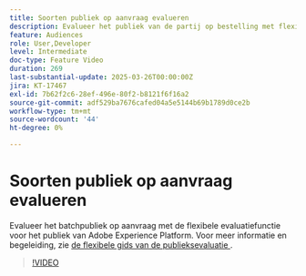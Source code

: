 ```yaml
---
title: Soorten publiek op aanvraag evalueren
description: Evalueer het publiek van de partij op bestelling met flexibele publieksevaluatie.
feature: Audiences
role: User,Developer
level: Intermediate
doc-type: Feature Video
duration: 269
last-substantial-update: 2025-03-26T00:00:00Z
jira: KT-17467
exl-id: 7b62f2c6-28ef-496e-80f2-b8121f6f16a2
source-git-commit: adf529ba7676cafed04a5e5144b69b1789d0ce2b
workflow-type: tm+mt
source-wordcount: '44'
ht-degree: 0%

---
```


# Soorten publiek op aanvraag evalueren

Evalueer het batchpubliek op aanvraag met de flexibele evaluatiefunctie voor het publiek van Adobe Experience Platform. Voor meer informatie en begeleiding, zie [ de flexibele gids van de publieksevaluatie ](https://experienceleague.adobe.com/en/docs/experience-platform/segmentation/methods/flexible-audience-evaluation).

>[!VIDEO](https://video.tv.adobe.com/v/3453640/?learn=on&enablevpops)
